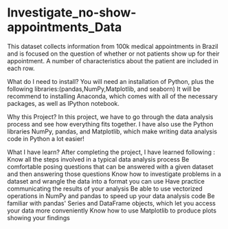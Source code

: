 # Investigate_no-show-appointments_Data
This dataset collects information from 100k medical appointments in Brazil and is focused on the question of whether or not patients show up for their appointment. A number of characteristics about the patient are included in each row.

What do I need to install? You will need an installation of Python, plus the following libraries:(pandas,NumPy,Matplotlib, and seaborn) It will be recommend to installing Anaconda, which comes with all of the necessary packages, as well as IPython notebook.

Why this Project? In this project, we have to go through the data analysis process and see how everything fits together. I have also use the Python libraries NumPy, pandas, and Matplotlib, which make writing data analysis code in Python a lot easier!

What I have learn? After completing the project, I have learned following : Know all the steps involved in a typical data analysis process Be comfortable posing questions that can be answered with a given dataset and then answering those questions Know how to investigate problems in a dataset and wrangle the data into a format you can use Have practice communicating the results of your analysis Be able to use vectorized operations in NumPy and pandas to speed up your data analysis code Be familiar with pandas' Series and DataFrame objects, which let you access your data more conveniently Know how to use Matplotlib to produce plots showing your findings
